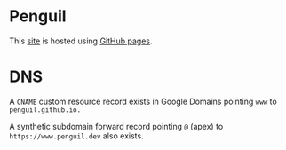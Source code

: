 # Penguil

This [site](https://www.penguil.dev) is hosted using [GitHub pages](https://github.com/penguil/penguil.github.io).

# DNS

A `CNAME` custom resource record exists in Google Domains pointing `www` to `penguil.github.io.`

A synthetic subdomain forward record pointing `@` (apex) to `https://www.penguil.dev` also exists.
